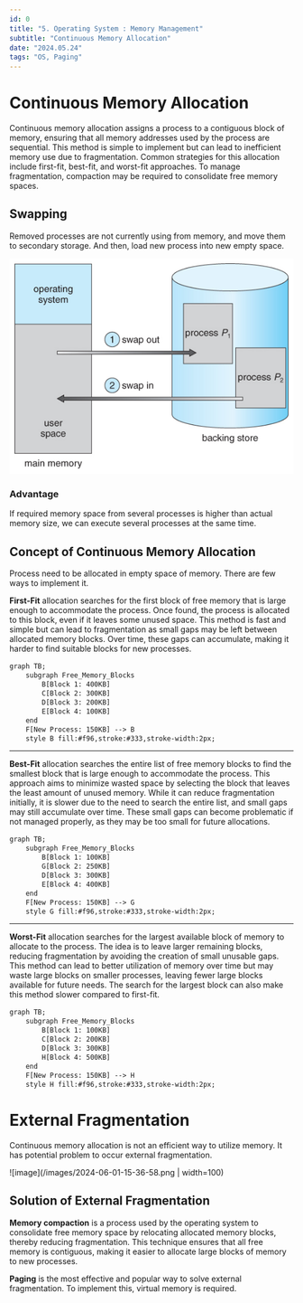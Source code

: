 ```yaml
---
id: 0
title: "5. Operating System : Memory Management"
subtitle: "Continuous Memory Allocation"
date: "2024.05.24"
tags: "OS, Paging"
---
```

# Continuous Memory Allocation
Continuous memory allocation assigns a process to a contiguous block of memory, ensuring that all memory addresses used by the process are sequential. This method is simple to implement but can lead to inefficient memory use due to fragmentation. Common strategies for this allocation include first-fit, best-fit, and worst-fit approaches. To manage fragmentation, compaction may be required to consolidate free memory spaces.

## Swapping
Removed processes are not currently using from memory, and move them to secondary storage. And then, load new process into new empty space.

![1](/images/2024-06-01-14-57-21.png)

### Advantage
If required memory space from several processes is higher than actual memory size, we can execute several processes at the same time.

## Concept of Continuous Memory Allocation
Process need to be allocated in empty space of memory. There are few ways to implement it.

**First-Fit** allocation searches for the first block of free memory that is large enough to accommodate the process. Once found, the process is allocated to this block, even if it leaves some unused space. This method is fast and simple but can lead to fragmentation as small gaps may be left between allocated memory blocks. Over time, these gaps can accumulate, making it harder to find suitable blocks for new processes.

```mermaid
graph TB;
    subgraph Free_Memory_Blocks
        B[Block 1: 400KB]
        C[Block 2: 300KB]
        D[Block 3: 200KB]
        E[Block 4: 100KB]
    end
    F[New Process: 150KB] --> B
    style B fill:#f96,stroke:#333,stroke-width:2px;
```

---

**Best-Fit** allocation searches the entire list of free memory blocks to find the smallest block that is large enough to accommodate the process. This approach aims to minimize wasted space by selecting the block that leaves the least amount of unused memory. While it can reduce fragmentation initially, it is slower due to the need to search the entire list, and small gaps may still accumulate over time. These small gaps can become problematic if not managed properly, as they may be too small for future allocations.

```mermaid
graph TB;
    subgraph Free_Memory_Blocks
        B[Block 1: 100KB]
        G[Block 2: 250KB]
        D[Block 3: 300KB]
        E[Block 4: 400KB]
    end
    F[New Process: 150KB] --> G
    style G fill:#f96,stroke:#333,stroke-width:2px;
```

---

**Worst-Fit** allocation searches for the largest available block of memory to allocate to the process. The idea is to leave larger remaining blocks, reducing fragmentation by avoiding the creation of small unusable gaps. This method can lead to better utilization of memory over time but may waste large blocks on smaller processes, leaving fewer large blocks available for future needs. The search for the largest block can also make this method slower compared to first-fit.

```mermaid
graph TB;
    subgraph Free_Memory_Blocks
        B[Block 1: 100KB]
        C[Block 2: 200KB]
        D[Block 3: 300KB]
        H[Block 4: 500KB]
    end
    F[New Process: 150KB] --> H
    style H fill:#f96,stroke:#333,stroke-width:2px;
```


# External Fragmentation
Continuous memory allocation is not an efficient way to utilize memory. It has potential problem to occur external fragmentation.

![image](/images/2024-06-01-15-36-58.png | width=100)

## Solution of External Fragmentation

**Memory compaction** is a process used by the operating system to consolidate free memory space by relocating allocated memory blocks, thereby reducing fragmentation. This technique ensures that all free memory is contiguous, making it easier to allocate large blocks of memory to new processes.

**Paging** is the most effective and popular way to solve external fragmentation. To implement this, virtual memory is required.
